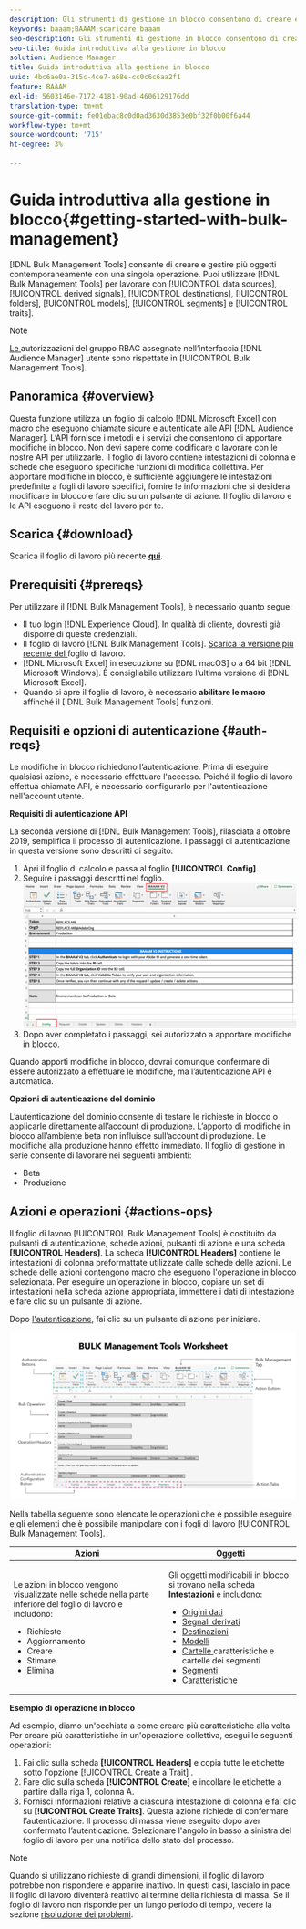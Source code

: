 ```yaml
---
description: Gli strumenti di gestione in blocco consentono di creare e gestire più oggetti contemporaneamente con un’unica operazione. Puoi utilizzare gli strumenti di gestione in blocco per lavorare con origini dati, segnali derivati, destinazioni, cartelle, segmenti e caratteristiche.
keywords: baaam;BAAAM;scaricare baaam
seo-description: Gli strumenti di gestione in blocco consentono di creare e gestire più oggetti contemporaneamente con un’unica operazione. Puoi utilizzare gli strumenti di gestione in blocco per lavorare con origini dati, segnali derivati, destinazioni, cartelle, segmenti e caratteristiche.
seo-title: Guida introduttiva alla gestione in blocco
solution: Audience Manager
title: Guida introduttiva alla gestione in blocco
uuid: 4bc6ae0a-315c-4ce7-a68e-cc0c6c6aa2f1
feature: BAAAM
exl-id: 5603146e-7172-4181-90ad-4606129176dd
translation-type: tm+mt
source-git-commit: fe01ebac8c0d0ad3630d3853e0bf32f0b00f6a44
workflow-type: tm+mt
source-wordcount: '715'
ht-degree: 3%

---
```


# Guida introduttiva alla gestione in blocco{#getting-started-with-bulk-management}

[!DNL Bulk Management Tools] consente di creare e gestire più oggetti contemporaneamente con una singola operazione. Puoi utilizzare [!DNL Bulk Management Tools] per lavorare con [!UICONTROL data sources], [!UICONTROL derived signals], [!UICONTROL destinations], [!UICONTROL folders], [!UICONTROL models], [!UICONTROL segments] e [!UICONTROL traits].

<!-- 

c_bulk_start.xml

 -->

>[!NOTE]
>
>[Le ](../../features/administration/administration-overview.md) autorizzazioni del gruppo RBAC assegnate nell’interfaccia  [!DNL Audience Manager] utente sono rispettate in  [!UICONTROL Bulk Management Tools].

## Panoramica {#overview}

Questa funzione utilizza un foglio di calcolo [!DNL Microsoft Excel] con macro che eseguono chiamate sicure e autenticate alle API [!DNL Audience Manager]. L’API fornisce i metodi e i servizi che consentono di apportare modifiche in blocco. Non devi sapere come codificare o lavorare con le nostre API per utilizzarle. Il foglio di lavoro contiene intestazioni di colonna e schede che eseguono specifiche funzioni di modifica collettiva. Per apportare modifiche in blocco, è sufficiente aggiungere le intestazioni predefinite a fogli di lavoro specifici, fornire le informazioni che si desidera modificare in blocco e fare clic su un pulsante di azione. Il foglio di lavoro e le API eseguono il resto del lavoro per te.

## Scarica {#download}

Scarica il foglio di lavoro più recente **[qui](assets/BAAAM_V2_20200502.xlsm)**.

## Prerequisiti {#prereqs}

Per utilizzare il [!DNL Bulk Management Tools], è necessario quanto segue:

* Il tuo login [!DNL Experience Cloud]. In qualità di cliente, dovresti già disporre di queste credenziali.
* Il foglio di lavoro [!DNL Bulk Management Tools]. [Scarica la versione più recente del ](assets/BAAAM_V2_20200502.xlsm) foglio di lavoro.
* [!DNL Microsoft Excel] in esecuzione su  [!DNL macOS] o a 64 bit  [!DNL Microsoft Windows]. È consigliabile utilizzare l’ultima versione di [!DNL Microsoft Excel].
* Quando si apre il foglio di lavoro, è necessario **abilitare le macro** affinché il [!DNL Bulk Management Tools] funzioni.

## Requisiti e opzioni di autenticazione {#auth-reqs}

Le modifiche in blocco richiedono l’autenticazione. Prima di eseguire qualsiasi azione, è necessario effettuare l&#39;accesso. Poiché il foglio di lavoro effettua chiamate API, è necessario configurarlo per l&#39;autenticazione nell&#39;account utente.

**Requisiti di autenticazione API**

La seconda versione di [!DNL Bulk Management Tools], rilasciata a ottobre 2019, semplifica il processo di autenticazione. I passaggi di autenticazione in questa versione sono descritti di seguito:

1. Apri il foglio di calcolo e passa al foglio **[!UICONTROL Config]**.
2. Seguire i passaggi descritti nel foglio.
   ![](assets/baaam-authentication.png)
3. Dopo aver completato i passaggi, sei autorizzato a apportare modifiche in blocco.

Quando apporti modifiche in blocco, dovrai comunque confermare di essere autorizzato a effettuare le modifiche, ma l’autenticazione API è automatica.

**Opzioni di autenticazione del dominio**

L’autenticazione del dominio consente di testare le richieste in blocco o applicarle direttamente all’account di produzione. L’apporto di modifiche in blocco all’ambiente beta non influisce sull’account di produzione. Le modifiche alla produzione hanno effetto immediato. Il foglio di gestione in serie consente di lavorare nei seguenti ambienti:

* Beta
* Produzione

## Azioni e operazioni {#actions-ops}

Il foglio di lavoro [!UICONTROL Bulk Management Tools] è costituito da pulsanti di autenticazione, schede azioni, pulsanti di azione e una scheda **[!UICONTROL Headers]**. La scheda **[!UICONTROL Headers]** contiene le intestazioni di colonna preformattate utilizzate dalle schede delle azioni. Le schede delle azioni contengono macro che eseguono l&#39;operazione in blocco selezionata. Per eseguire un&#39;operazione in blocco, copiare un set di intestazioni nella scheda azione appropriata, immettere i dati di intestazione e fare clic su un pulsante di azione.

Dopo [l&#39;autenticazione](#auth-reqs), fai clic su un pulsante di azione per iniziare.

![](assets/baaam-worksheet.png)

Nella tabella seguente sono elencate le operazioni che è possibile eseguire e gli elementi che è possibile manipolare con i fogli di lavoro [!UICONTROL Bulk Management Tools].

<table id="table_B9B3E09B692E42BAA52FB32C18B00709"> 
 <thead> 
  <tr> 
   <th colname="col1" class="entry"> Azioni </th> 
   <th colname="col2" class="entry"> Oggetti </th> 
  </tr> 
 </thead>
 <tbody> 
  <tr> 
   <td colname="col1"> <p>Le azioni in blocco vengono visualizzate nelle schede nella parte inferiore del foglio di lavoro e includono: </p> <p> 
     <ul id="ul_49F46B9E00C045D29E40258EB7BDCFBB"> 
      <li id="li_193C41EA19EF4D738FBA037D2BF9B05C">Richieste </li> 
      <li id="li_5BE2E13D839F4958AAA5C01B7EFC5096">Aggiornamento </li> 
      <li id="li_4CCCC739795945DF8C89787F9A67EB88">Creare    </li> 
      <li id="li_C7D36D2BDF0448CEAF3A5EABE41038E8">Stimare </li> 
      <li id="li_07A3E94326124A3092362D9896EB7732">Elimina </li> 
     </ul> </p> </td> 
   <td colname="col2"> <p>Gli oggetti modificabili in blocco si trovano nella scheda <b><span class="uicontrol"> Intestazioni</span></b> e includono: </p> <p> 
     <ul id="ul_A7A96F2B1B63430B9A1E1184AC5FA8F2"> 
      <li id="li_E3D9E2E190B04BE685337AC6140C371C"> <a href="../../features/datasources-list-and-settings.md#data-sources-list-and-settings"> Origini dati</a> </li> 
      <li id="li_B645385E40684FA28770913EAF18CB2C"> <a href="../../features/derived-signals.md"> Segnali derivati</a> </li> 
      <li id="li_9059F8C4A41A410899BDEFC76D3F5949"> <a href="../../features/destinations/destinations.md">Destinazioni </a> </li> 
      <li> <a href="../../features/algorithmic-models/understanding-models.md"> Modelli</a> </li> 
      <li id="li_BB5A445150754E53AA38C78461326932"> <a href="../../features/traits/trait-storage.md#trait-storage"> Cartelle </a> caratteristiche e cartelle dei segmenti </li> 
      <li id="li_7A27DBF64E0945CF8AE8C96E8C6EDA09"> <a href="../../features/segments/segments-purpose.md">Segmenti </a> </li> 
      <li id="li_A4640A34930040DEA8555EAF0AE2A702"> <a href="../../features/traits/trait-details-page.md">Caratteristiche </a> </li> 
     </ul> </p> </td> 
  </tr> 
 </tbody> 
</table>

**Esempio di operazione in blocco**

Ad esempio, diamo un&#39;occhiata a come creare più caratteristiche alla volta. Per creare più caratteristiche in un&#39;operazione collettiva, esegui le seguenti operazioni:

1. Fai clic sulla scheda **[!UICONTROL Headers]** e copia tutte le etichette sotto l&#39;opzione [!UICONTROL Create a Trait] .
2. Fare clic sulla scheda **[!UICONTROL Create]** e incollare le etichette a partire dalla riga 1, colonna A.
3. Fornisci informazioni relative a ciascuna intestazione di colonna e fai clic su **[!UICONTROL Create Traits]**. Questa azione richiede di confermare l’autenticazione. Il processo di massa viene eseguito dopo aver confermato l’autenticazione. Selezionare l&#39;angolo in basso a sinistra del foglio di lavoro per una notifica dello stato del processo.


>[!NOTE]
>
>Quando si utilizzano richieste di grandi dimensioni, il foglio di lavoro potrebbe non rispondere e apparire inattivo. In questi casi, lascialo in pace. Il foglio di lavoro diventerà reattivo al termine della richiesta di massa. Se il foglio di lavoro non risponde per un lungo periodo di tempo, vedere la sezione [risoluzione dei problemi](../../reference/bulk-management-tools/bulk-troubleshooting.md).
